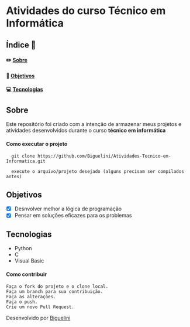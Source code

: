 # Atividades do curso Técnico em Informática
## Índice :memo:
#### ✏️ [Sobre](https://github.com/Biguelini/Atividades-Tecnico-em-Informatica#sobre)
#### 🚀 [Objetivos](https://github.com/Biguelini/Atividades-Tecnico-em-Informatica#objetivos)
#### 💻	[Tecnologias](https://github.com/Biguelini/Atividades-Tecnico-em-Informatica#tecnologias)
## Sobre
Este repositório foi criado com a intenção de armazenar meus projetos e atividades desenvolvidos durante o curso **técnico em informática** 
#### Como executar o projeto
```
  git clone https://github.com/Biguelini/Atividades-Tecnico-em-Informatica.git
  
  execute o arquivo/projeto desejado (alguns precisam ser compilados antes)
```
## Objetivos
- [X] Desnvolver melhor a lógica de programação
- [X] Pensar em soluções eficazes para os problemas
## Tecnologias
* Python
* C
* Visual Basic
#### Como contribuir 
```
Faça o fork do projeto e o clone local.
Faça um branch para sua contribuição.
Faça as alterações.
Faça o push.
Crie um novo Pull Request.
```
Desenvolvido por [Biguelini](https://github.com/Biguelini)
